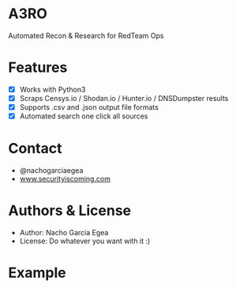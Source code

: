 # A3RO 
Automated Recon & Research for RedTeam Ops

# Features

* [X] Works with Python3
* [X] Scraps Censys.io / Shodan.io / Hunter.io / DNSDumpster results
* [X] Supports .csv and .json output file formats
* [X] Automated search one click all sources

# Contact
* @nachogarciaegea
* www.securityiscoming.com

# Authors & License
* Author: Nacho Garcia Egea
* License: Do whatever you want with it :)

# Example
